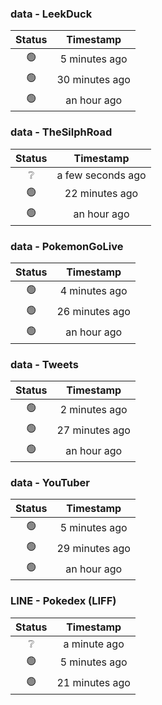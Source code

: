 ### data - LeekDuck
| Status | Timestamp |
|:------:|:---------:|
| 🟢 | 5 minutes ago |
| 🟢 | 30 minutes ago |
| 🟢 | an hour ago |

### data - TheSilphRoad
| Status | Timestamp |
|:------:|:---------:|
| ❔ | a few seconds ago |
| 🟢 | 22 minutes ago |
| 🟢 | an hour ago |

### data - PokemonGoLive
| Status | Timestamp |
|:------:|:---------:|
| 🟢 | 4 minutes ago |
| 🟢 | 26 minutes ago |
| 🟢 | an hour ago |

### data - Tweets
| Status | Timestamp |
|:------:|:---------:|
| 🟢 | 2 minutes ago |
| 🟢 | 27 minutes ago |
| 🟢 | an hour ago |

### data - YouTuber
| Status | Timestamp |
|:------:|:---------:|
| 🟢 | 5 minutes ago |
| 🟢 | 29 minutes ago |
| 🟢 | an hour ago |

### LINE - Pokedex (LIFF)
| Status | Timestamp |
|:------:|:---------:|
| ❔ | a minute ago |
| 🟢 | 5 minutes ago |
| 🟢 | 21 minutes ago |

